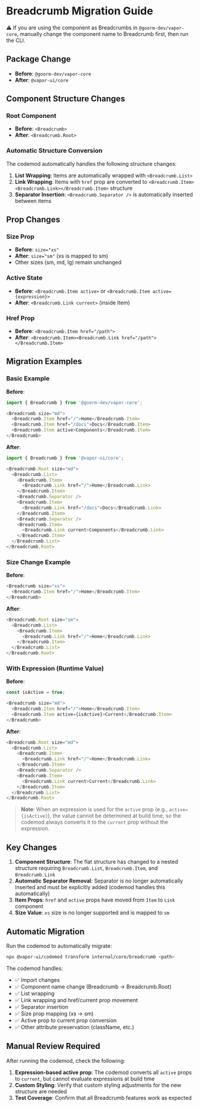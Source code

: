 # Breadcrumb Migration Guide

⚠️ If you are using the component as Breadcrumbs in `@goorm-dev/vapor-core`, manually change the component name to Breadcrumb first, then run the CLI.

## Package Change

- **Before**: `@goorm-dev/vapor-core`
- **After**: `@vapor-ui/core`

## Component Structure Changes

### Root Component

- **Before**: `<Breadcrumb>`
- **After**: `<Breadcrumb.Root>`

### Automatic Structure Conversion

The codemod automatically handles the following structure changes:

1. **List Wrapping**: Items are automatically wrapped with `<Breadcrumb.List>`
2. **Link Wrapping**: Items with `href` prop are converted to `<Breadcrumb.Item><Breadcrumb.Link></Breadcrumb.Item>` structure
3. **Separator Insertion**: `<Breadcrumb.Separator />` is automatically inserted between items

## Prop Changes

### Size Prop

- **Before**: `size="xs"`
- **After**: `size="sm"` (xs is mapped to sm)
- Other sizes (sm, md, lg) remain unchanged

### Active State

- **Before**: `<Breadcrumb.Item active>` or `<Breadcrumb.Item active={expression}>`
- **After**: `<Breadcrumb.Link current>` (inside Item)

### Href Prop

- **Before**: `<Breadcrumb.Item href="/path">`
- **After**: `<Breadcrumb.Item><Breadcrumb.Link href="/path"></Breadcrumb.Item>`

## Migration Examples

### Basic Example

**Before**:

```typescript
import { Breadcrumb } from '@goorm-dev/vapor-core';

<Breadcrumb size="md">
  <Breadcrumb.Item href="/">Home</Breadcrumb.Item>
  <Breadcrumb.Item href="/docs">Docs</Breadcrumb.Item>
  <Breadcrumb.Item active>Components</Breadcrumb.Item>
</Breadcrumb>
```

**After**:

```typescript
import { Breadcrumb } from '@vapor-ui/core';

<Breadcrumb.Root size="md">
  <Breadcrumb.List>
    <Breadcrumb.Item>
      <Breadcrumb.Link href="/">Home</Breadcrumb.Link>
    </Breadcrumb.Item>
    <Breadcrumb.Separator />
    <Breadcrumb.Item>
      <Breadcrumb.Link href="/docs">Docs</Breadcrumb.Link>
    </Breadcrumb.Item>
    <Breadcrumb.Separator />
    <Breadcrumb.Item>
      <Breadcrumb.Link current>Components</Breadcrumb.Link>
    </Breadcrumb.Item>
  </Breadcrumb.List>
</Breadcrumb.Root>
```

### Size Change Example

**Before**:

```typescript
<Breadcrumb size="xs">
  <Breadcrumb.Item href="/">Home</Breadcrumb.Item>
</Breadcrumb>
```

**After**:

```typescript
<Breadcrumb.Root size="sm">
  <Breadcrumb.List>
    <Breadcrumb.Item>
      <Breadcrumb.Link href="/">Home</Breadcrumb.Link>
    </Breadcrumb.Item>
  </Breadcrumb.List>
</Breadcrumb.Root>
```

### With Expression (Runtime Value)

**Before**:

```typescript
const isActive = true;

<Breadcrumb size="md">
  <Breadcrumb.Item href="/">Home</Breadcrumb.Item>
  <Breadcrumb.Item active={isActive}>Current</Breadcrumb.Item>
</Breadcrumb>
```

**After**:

```typescript
<Breadcrumb.Root size="md">
  <Breadcrumb.List>
    <Breadcrumb.Item>
      <Breadcrumb.Link href="/">Home</Breadcrumb.Link>
    </Breadcrumb.Item>
    <Breadcrumb.Separator />
    <Breadcrumb.Item>
      <Breadcrumb.Link current>Current</Breadcrumb.Link>
    </Breadcrumb.Item>
  </Breadcrumb.List>
</Breadcrumb.Root>
```

> **Note**: When an expression is used for the `active` prop (e.g., `active={isActive}`), the value cannot be determined at build time, so the codemod always converts it to the `current` prop without the expression.

## Key Changes

1. **Component Structure**: The flat structure has changed to a nested structure requiring `Breadcrumb.List`, `Breadcrumb.Item`, and `Breadcrumb.Link`
2. **Automatic Separator Removal**: Separator is no longer automatically inserted and must be explicitly added (codemod handles this automatically)
3. **Item Props**: `href` and `active` props have moved from `Item` to `Link` component
4. **Size Value**: `xs` size is no longer supported and is mapped to `sm`

## Automatic Migration

Run the codemod to automatically migrate:

```bash
npx @vapor-ui/codemod transform internal/core/breadcrumb <path>
```

The codemod handles:

- ✅ Import changes
- ✅ Component name change (Breadcrumb → Breadcrumb.Root)
- ✅ List wrapping
- ✅ Link wrapping and href/current prop movement
- ✅ Separator insertion
- ✅ Size prop mapping (xs → sm)
- ✅ Active prop to current prop conversion
- ✅ Other attribute preservation (className, etc.)

## Manual Review Required

After running the codemod, check the following:

1. **Expression-based active prop**: The codemod converts all `active` props to `current`, but cannot evaluate expressions at build time
2. **Custom Styling**: Verify that custom styling adjustments for the new structure are needed
3. **Test Coverage**: Confirm that all Breadcrumb features work as expected

